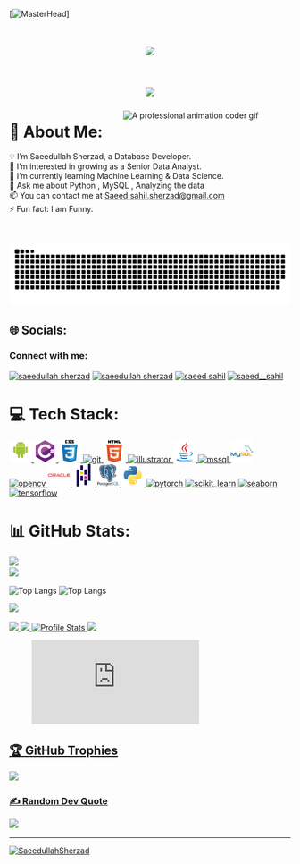 [![MasterHead](https://camo.githubusercontent.com/5a51e293c9f568a66c3ccf3f4eb397c77706120b077be0cabca9f0bd271374dd/68747470733a2f2f6d656469612e6c6963646e2e636f6d2f646d732f696d6167652f4334443132415145536a37322d733567454b672f61727469636c652d636f7665725f696d6167652d736872696e6b5f3630305f323030302f302f313632363735333836373131303f653d3231343734383336343726763d6265746126743d4b6637594175775a74794347594c4e63682d4d676335654f432d376837754c5f646e424149677341465251)]


<h1 align="center">
  <a href="https://git.io/typing-svg">
    <img src="https://readme-typing-svg.herokuapp.com/?lines=Hello,+There!+👋;I'm+Saeedullah+Sherzad;Nice+To+Meet+You!&center=true&size=30&color=fe428e">
  </a>
</h1>

<h1 align="center">
  <a href="https://git.io/typing-svg">
    <img src="https://readme-typing-svg.herokuapp.com/?lines=A+Passionate+Database+;Developer+From;Afghanistan..&center=true&size=30&color=fe428e">
  </a>
</h1>
<div>
  <img src="https://github.com/user-attachments/assets/754f7f48-57b4-4b8f-9054-b21ef7803698" width="300px" align="right" alt="A professional animation coder gif"/>
</div>

# 💫 About Me:
💡 I’m Saeedullah Sherzad, a Database Developer.<br>
👀 I’m interested in growing as a Senior Data Analyst.<br>
🌱 I’m currently learning Machine Learning & Data Science.<br>
💬 Ask me about Python , MySQL , Analyzing the data<br>
📫 You can contact me at Saeed.sahil.sherzad@gmail.com<br>
⚡ Fun fact: I am Funny.<br>
<br/>
<br/>
<div align="center">
  <picture>
    <source media="(prefers-color-scheme: dark)" srcset="https://raw.githubusercontent.com/platane/platane/output/github-contribution-grid-snake-dark.svg">
    <source media="(prefers-color-scheme: light)" srcset="https://raw.githubusercontent.com/platane/platane/output/github-contribution-grid-snake.svg">
    <img alt="github contribution grid snake animation" src="https://raw.githubusercontent.com/platane/platane/output/github-contribution-grid-snake.svg">
  </picture>
</div>

## 🌐 Socials:
<h3 align="left">Connect with me:</h3>
<p align="left">
<a href="https://linkedin.com/in/saeedullah sherzad" target="blank"><img align="center" src="https://raw.githubusercontent.com/rahuldkjain/github-profile-readme-generator/master/src/images/icons/Social/linked-in-alt.svg" alt="saeedullah sherzad" height="30" width="40" /></a>
<a href="https://kaggle.com/saeedullah sherzad" target="blank"><img align="center" src="https://raw.githubusercontent.com/rahuldkjain/github-profile-readme-generator/master/src/images/icons/Social/kaggle.svg" alt="saeedullah sherzad" height="30" width="40" /></a>
<a href="https://fb.com/saeed sahil" target="blank"><img align="center" src="https://raw.githubusercontent.com/rahuldkjain/github-profile-readme-generator/master/src/images/icons/Social/facebook.svg" alt="saeed sahil" height="30" width="40" /></a>
<a href="https://instagram.com/saeed__sahil" target="blank"><img align="center" src="https://raw.githubusercontent.com/rahuldkjain/github-profile-readme-generator/master/src/images/icons/Social/instagram.svg" alt="saeed__sahil" height="30" width="40" /></a>
</p>






# 💻 Tech Stack:
<p align="left"> <a href="https://developer.android.com" target="_blank" rel="noreferrer"> <img src="https://raw.githubusercontent.com/devicons/devicon/master/icons/android/android-original-wordmark.svg" alt="android" width="40" height="40"/> </a> <a href="https://www.w3schools.com/cs/" target="_blank" rel="noreferrer"> <img src="https://raw.githubusercontent.com/devicons/devicon/master/icons/csharp/csharp-original.svg" alt="csharp" width="40" height="40"/> </a> <a href="https://www.w3schools.com/css/" target="_blank" rel="noreferrer"> <img src="https://raw.githubusercontent.com/devicons/devicon/master/icons/css3/css3-original-wordmark.svg" alt="css3" width="40" height="40"/> </a> <a href="https://git-scm.com/" target="_blank" rel="noreferrer"> <img src="https://www.vectorlogo.zone/logos/git-scm/git-scm-icon.svg" alt="git" width="40" height="40"/> </a> <a href="https://www.w3.org/html/" target="_blank" rel="noreferrer"> <img src="https://raw.githubusercontent.com/devicons/devicon/master/icons/html5/html5-original-wordmark.svg" alt="html5" width="40" height="40"/> </a> <a href="https://www.adobe.com/in/products/illustrator.html" target="_blank" rel="noreferrer"> <img src="https://www.vectorlogo.zone/logos/adobe_illustrator/adobe_illustrator-icon.svg" alt="illustrator" width="40" height="40"/> </a> <a href="https://www.java.com" target="_blank" rel="noreferrer"> <img src="https://raw.githubusercontent.com/devicons/devicon/master/icons/java/java-original.svg" alt="java" width="40" height="40"/> </a> <a href="https://www.microsoft.com/en-us/sql-server" target="_blank" rel="noreferrer"> <img src="https://www.svgrepo.com/show/303229/microsoft-sql-server-logo.svg" alt="mssql" width="40" height="40"/> </a> <a href="https://www.mysql.com/" target="_blank" rel="noreferrer"> <img src="https://raw.githubusercontent.com/devicons/devicon/master/icons/mysql/mysql-original-wordmark.svg" alt="mysql" width="40" height="40"/> </a> <a href="https://opencv.org/" target="_blank" rel="noreferrer"> <img src="https://www.vectorlogo.zone/logos/opencv/opencv-icon.svg" alt="opencv" width="40" height="40"/> </a> <a href="https://www.oracle.com/" target="_blank" rel="noreferrer"> <img src="https://raw.githubusercontent.com/devicons/devicon/master/icons/oracle/oracle-original.svg" alt="oracle" width="40" height="40"/> </a> <a href="https://pandas.pydata.org/" target="_blank" rel="noreferrer"> <img src="https://raw.githubusercontent.com/devicons/devicon/2ae2a900d2f041da66e950e4d48052658d850630/icons/pandas/pandas-original.svg" alt="pandas" width="40" height="40"/> </a> <a href="https://www.postgresql.org" target="_blank" rel="noreferrer"> <img src="https://raw.githubusercontent.com/devicons/devicon/master/icons/postgresql/postgresql-original-wordmark.svg" alt="postgresql" width="40" height="40"/> </a> <a href="https://www.python.org" target="_blank" rel="noreferrer"> <img src="https://raw.githubusercontent.com/devicons/devicon/master/icons/python/python-original.svg" alt="python" width="40" height="40"/> </a> <a href="https://pytorch.org/" target="_blank" rel="noreferrer"> <img src="https://www.vectorlogo.zone/logos/pytorch/pytorch-icon.svg" alt="pytorch" width="40" height="40"/> </a> <a href="https://scikit-learn.org/" target="_blank" rel="noreferrer"> <img src="https://upload.wikimedia.org/wikipedia/commons/0/05/Scikit_learn_logo_small.svg" alt="scikit_learn" width="40" height="40"/> </a> <a href="https://seaborn.pydata.org/" target="_blank" rel="noreferrer"> <img src="https://seaborn.pydata.org/_images/logo-mark-lightbg.svg" alt="seaborn" width="40" height="40"/> </a> <a href="https://www.tensorflow.org" target="_blank" rel="noreferrer"> <img src="https://www.vectorlogo.zone/logos/tensorflow/tensorflow-icon.svg" alt="tensorflow" width="40" height="40"/> </a> </p>





 
# 📊 GitHub Stats:
![](https://github-readme-stats.vercel.app/api?username=SaeedullahSherzad&show_icons=true&theme=tokyonight&hide_border=true&include_all_commits=true&count_private=true)<br/>
![](https://github-readme-streak-stats.herokuapp.com/?user=SaeedullahSherzad&theme=tokyonight&hide_border=true)<br/>

![Top Langs](https://github-readme-stats.vercel.app/api/top-langs/?username=SaeedullahSherzad&theme=tokyonight&langs_count=40&hide_border=true&include_all_commits=true&count_private&layout=donut)
![Top Langs](https://github-readme-stats.vercel.app/api/top-langs/?username=SaeedullahSherzad&theme=tokyonight&langs_count=40&hide_border=true&include_all_commits=true&count_private&layout=pie)

  <a href="https://github.com/SaeedullahSherzad"><img src="https://github-profile-summary-cards.vercel.app/api/cards/profile-details?username=SaeedullahSherzad&theme=tokyonight"/>

<a href="https://github.com/SaeedullahSherzad"><img src="https://github-profile-summary-cards.vercel.app/api/cards/repos-per-language?username=SaeedullahSherzad&theme=tokyonight&langs_count=40"/>
<a href="https://github.com/SaeedullahSherzad"><img src="https://github-profile-summary-cards.vercel.app/api/cards/most-commit-language?username=SaeedullahSherzad&theme=tokyonight&langs_count=40"/>
![Profile Stats](https://github-profile-summary-cards.vercel.app/api/cards/stats?username=SaeedullahSherzad&theme=tokyonight)
<a href="https://github.com/SaeedullahSherzad"><img src="https://github-profile-summary-cards.vercel.app/api/cards/productive-time?username=SaeedullahSherzad&theme=tokyonight&utcOffset=4"/>

<figure><embed src="https://wakatime.com/share/@SaeedullahSherzad/106fb23c-f2e4-4ac4-b789-c2c870124cf1.svg"></embed></figure>

## 🏆 GitHub Trophies
![](https://github-profile-trophy.vercel.app/?username=SaeedullahSherzad&show_icons=true&theme=radical&no-frame=true&no-bg=false&margin-w=8)




### ✍️ Random Dev Quote
![](https://quotes-github-readme.vercel.app/api?type=horizontal&theme=radical)

---


<p align="left"> <img src="https://komarev.com/ghpvc/?username=SaeedullahSherzad&label=Profile%20views&color=fe428e&style=plastic" alt="SaeedullahSherzad" /></p>
